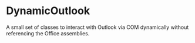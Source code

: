 DynamicOutlook
==============

A small set of classes to interact with Outlook via COM dynamically without referencing the Office assemblies.
